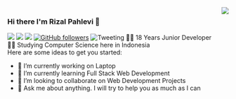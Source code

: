 <img align='right' src="https://github-readme-stats.vercel.app/api?username=rizalpahlevii&show_icons=true">

### Hi there I'm Rizal Pahlevi :lemon:

[![](https://img.shields.io/badge/LinkedIn-rizalpahlevii-blue)](https://www.linkedin.com/in/rizalpahlevii/)
[![](https://img.shields.io/badge/Gmail-mrizalpahlevi372%40gmail.com-red)](mailto:mrizalpahlevi372@gmail.com)
[![](https://img.shields.io/badge/Telegram-%40RizalPahlevi-blue)](https://t.me/rizalpahlevi)
[![GitHub followers](https://img.shields.io/github/followers/rizalpahlevii.svg?style=social&label=Follow&maxAge=2592000)](https://github.com/rizalpahlevii?tab=followers)
![Tweeting](https://img.shields.io/twitter/izalpahlevii/http/shields.io.svg?style=social)
👨‍💻 18 Years Junior Developer  
👨‍🎓 Studying Computer Science here in Indonesia  
Here are some ideas to get you started:

- 🔭 I’m currently working on Laptop
- 🌱 I’m currently learning Full Stack Web Development
- 👯 I’m looking to collaborate on Web Development Projects
- 💬 Ask me about anything. I will try to help you as much as I can
